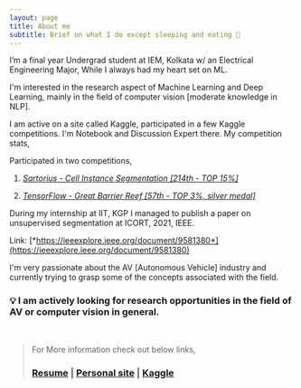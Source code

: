 ```yaml
---
layout: page
title: About me
subtitle: Brief on what I do except sleeping and eating 🤖
---
```


I’m a final year Undergrad student at IEM, Kolkata w/ an Electrical Engineering Major, While I always had my heart set on ML.

I'm interested in the research aspect of Machine Learning and Deep Learning, mainly in the field of computer vision [moderate knowledge in NLP].

I am active on a site called Kaggle, participated in a few Kaggle competitions. I'm Notebook and Discussion Expert there. My competition stats,

Participated in two competitions,

1. [*Sartorius - Cell Instance Segmentation [214th - TOP 15%]*](https://www.kaggle.com/c/sartorius-cell-instance-segmentation/leaderboard)

2. [*TensorFlow - Great Barrier Reef [57th - TOP 3%, silver medal]*](https://www.kaggle.com/c/tensorflow-great-barrier-reef/leaderboard)

During my internship at IIT, KGP I managed to publish a paper on unsupervised segmentation at ICORT, 2021, IEEE. 

Link: [*https://ieeexplore.ieee.org/document/9581380*](https://ieeexplore.ieee.org/document/9581380)

I'm very passionate about the AV [Autonomous Vehicle] industry and currently trying to grasp some of the concepts associated with the field.

### **💡 I am actively looking for research opportunities in the field of AV or computer vision in general.**

<br>

> For More information check out below links, 
> ### [Resume](https://bit.ly/resume_somusan) | [Personal site](https://bit.ly/vcvsomusan) | [Kaggle](https://www.kaggle.com/soumya9977)

